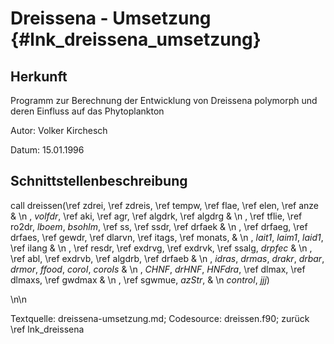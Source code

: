Dreissena - Umsetzung {#lnk_dreissena_umsetzung}
========================= 

## Herkunft ##
Programm zur Berechnung der Entwicklung von Dreissena polymorph und deren 
Einfluss auf das Phytoplankton

Autor: Volker Kirchesch

Datum: 15.01.1996

## Schnittstellenbeschreibung ##
call dreissen(\ref zdrei, \ref zdreis, \ref tempw, \ref flae, \ref elen, 
    \ref anze                   & \n
			, *volfdr*, \ref aki, \ref agr, 
			\ref algdrk, \ref algdrg       & \n
			, \ref tflie, \ref ro2dr, *lboem*, *bsohlm*, \ref ss, 
			\ref ssdr, \ref drfaek        & \n
			, \ref drfaeg, \ref drfaes, \ref gewdr, \ref dlarvn, \ref itags, 
			\ref monats,       & \n
			, *lait1*, *laim1*, *laid1*, 
			\ref ilang                            & \n
			, \ref resdr, \ref exdrvg, \ref exdrvk, \ref ssalg, 
			*drpfec*                   & \n
			, \ref abl, \ref exdrvb, \ref algdrb, 
			\ref drfaeb                     & \n
			, *idras*, *drmas*, *drakr*, *drbar*, *drmor*, 
			*ffood*, *coroI*, *coroIs*   & \n
			, *CHNF*, *drHNF*, *HNFdra*, \ref dlmax, \ref dlmaxs, 
			\ref gwdmax              & \n
			, \ref sgwmue,  *azStr*,                       & \n
			*control*, *jjj*)

\n\n

Textquelle: dreissena-umsetzung.md; Codesource: dreissen.f90; 
zurück \ref lnk_dreissena
